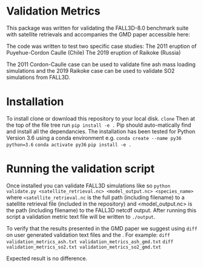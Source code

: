 # Validation Metrics
This package was written for validating the FALL3D-8.0 benchmark suite with satellite retrievals and accompanies the GMD paper accessible here:

The code was written to test two specific case studies:
The 2011 eruption of Puyehue-Cordon Caulle (Chile)
The 2019 eruption of Raikoke (Russia)

The 2011 Cordon-Caulle case can be used to validate fine ash mass loading simulations and the 2019 Raikoke case can be used to validate SO2 simulations from FALL3D.

# Installation
To install clone or download this repository to your local disk.
```clone``` 
Then at the top of the file tree run
```pip install -e .```
Pip should auto-matically find and install all the dependancies.
The installation has been tested for Python Version 3.6 using a conda environment e.g.
```conda create --name py36 python=3.6```
```conda activate py36```
```pip install -e .```

# Running the validation script
Once installed you can validate FALL3D simulations like so
```python validate.py <satellite_retrieval.nc> <model_output.nc> <species_name>```
where `<satellite_retrieval.nc` is the full path (including filename) to a satellite retrieval file (included in the repository) and <model_output.nc> is the path (including filename) to the FALL3D netcdf output. After running this script a validation metric text file will be written to `./output`.

To verify that the results presented in the GMD paper we suggest using `diff` on user generated validation text files and the . For example:
```diff validation_metrics_ash.txt validation_metrics_ash_gmd.txt```
```diff validation_metrics_so2.txt validation_metrics_so2_gmd.txt```

Expected result is no difference.

